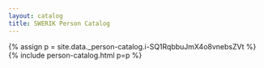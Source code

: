```yaml
---
layout: catalog
title: SWERIK Person Catalog
---
```

{% assign p = site.data._person-catalog.i-SQ1RqbbuJmX4o8vnebsZVt %}
{% include person-catalog.html p=p %}

